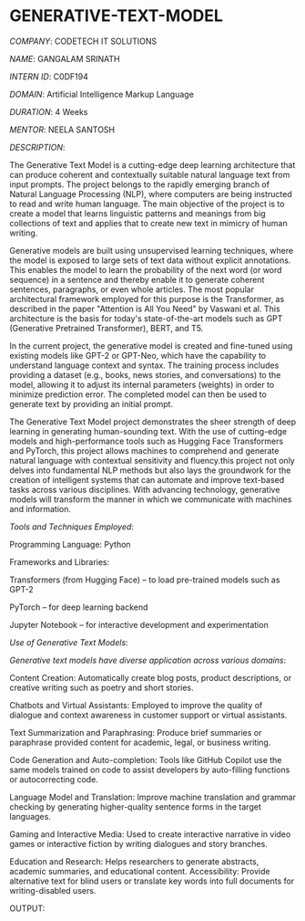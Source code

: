 # GENERATIVE-TEXT-MODEL

*COMPANY*: CODETECH IT SOLUTIONS

*NAME*: GANGALAM SRINATH

*INTERN ID*: C0DF194

*DOMAIN*: Artificial Intelligence Markup Language

*DURATION*: 4 Weeks

*MENTOR*: NEELA SANTOSH

*DESCRIPTION*:

The Generative Text Model is a cutting-edge deep learning architecture that can produce coherent and contextually suitable natural language text from input prompts. The project belongs to the rapidly emerging branch of Natural Language Processing (NLP), where computers are being instructed to read and write human language. The main objective of the project is to create a model that learns linguistic patterns and meanings from big collections of text and applies that to create new text in mimicry of human writing.

Generative models are built using unsupervised learning techniques, where the model is exposed to large sets of text data without explicit annotations. This enables the model to learn the probability of the next word (or word sequence) in a sentence and thereby enable it to generate coherent sentences, paragraphs, or even whole articles. The most popular architectural framework employed for this purpose is the Transformer, as described in the paper "Attention is All You Need" by Vaswani et al. This architecture is the basis for today's state-of-the-art models such as GPT (Generative Pretrained Transformer), BERT, and T5.

In the current project, the generative model is created and fine-tuned using existing models like GPT-2 or GPT-Neo, which have the capability to understand language context and syntax. The training process includes providing a dataset (e.g., books, news stories, and conversations) to the model, allowing it to adjust its internal parameters (weights) in order to minimize prediction error. The completed model can then be used to generate text by providing an initial prompt.

The Generative Text Model project demonstrates the sheer strength of deep learning in generating human-sounding text. With the use of cutting-edge models and high-performance tools such as Hugging Face Transformers and PyTorch, this project allows machines to comprehend and generate natural language with contextual sensitivity and fluency.this project not only delves into fundamental NLP methods but also lays the groundwork for the creation of intelligent systems that can automate and improve text-based tasks across various disciplines. With advancing technology, generative models will transform the manner in which we communicate with machines and information.

*Tools and Techniques Employed*:

Programming Language: Python

Frameworks and Libraries:

Transformers (from Hugging Face) – to load pre-trained models such as GPT-2

PyTorch – for deep learning backend

Jupyter Notebook – for interactive development and experimentation

*Use of Generative Text Models*:

*Generative text models have diverse application across various domains*:

Content Creation: Automatically create blog posts, product descriptions, or creative writing such as poetry and short stories.

Chatbots and Virtual Assistants: Employed to improve the quality of dialogue and context awareness in customer support or virtual assistants.

Text Summarization and Paraphrasing: Produce brief summaries or paraphrase provided content for academic, legal, or business writing.

Code Generation and Auto-completion: Tools like GitHub Copilot use the same models trained on code to assist developers by auto-filling functions or autocorrecting code.

Language Model and Translation: Improve machine translation and grammar checking by generating higher-quality sentence forms in the target languages.

Gaming and Interactive Media: Used to create interactive narrative in video games or interactive fiction by writing dialogues and story branches.

Education and Research: Helps researchers to generate abstracts, academic summaries, and educational content. Accessibility: Provide alternative text for blind users or translate key words into full documents for writing-disabled users.

OUTPUT:

